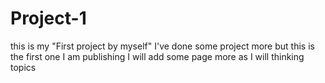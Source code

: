 # Project-1
this is my "First project by myself" I've done some project more but this is the first one I am publishing
I will add some page more as I will thinking topics
